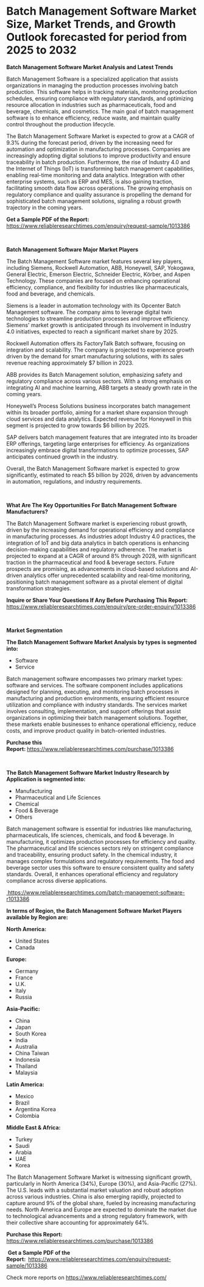 <p><h1>Batch Management Software Market Size, Market Trends, and Growth Outlook forecasted for period from 2025 to 2032</h1></p><p><strong>Batch Management Software Market Analysis and Latest Trends</strong></p>
<p><p>Batch Management Software is a specialized application that assists organizations in managing the production processes involving batch production. This software helps in tracking materials, monitoring production schedules, ensuring compliance with regulatory standards, and optimizing resource allocation in industries such as pharmaceuticals, food and beverage, chemicals, and cosmetics. The main goal of batch management software is to enhance efficiency, reduce waste, and maintain quality control throughout the production lifecycle.</p><p>The Batch Management Software Market is expected to grow at a CAGR of 9.3% during the forecast period, driven by the increasing need for automation and optimization in manufacturing processes. Companies are increasingly adopting digital solutions to improve productivity and ensure traceability in batch production. Furthermore, the rise of Industry 4.0 and the Internet of Things (IoT) is transforming batch management capabilities, enabling real-time monitoring and data analytics. Integration with other enterprise systems, such as ERP and MES, is also gaining traction, facilitating smooth data flow across operations. The growing emphasis on regulatory compliance and quality assurance is propelling the demand for sophisticated batch management solutions, signaling a robust growth trajectory in the coming years.</p></p>
<p><strong>Get a Sample PDF of the Report:&nbsp;</strong> <a href="https://www.reliableresearchtimes.com/enquiry/request-sample/1013386?utm_campaign=2193&utm_medium=2&utm_source=Github&utm_content=ia&utm_term=06032025&utm_id=batch-management-software">https://www.reliableresearchtimes.com/enquiry/request-sample/1013386</a></p>
<p>&nbsp;</p>
<p><strong>Batch Management Software Major Market Players</strong></p>
<p><p>The Batch Management Software market features several key players, including Siemens, Rockwell Automation, ABB, Honeywell, SAP, Yokogawa, General Electric, Emerson Electric, Schneider Electric, Körber, and Aspen Technology. These companies are focused on enhancing operational efficiency, compliance, and flexibility for industries like pharmaceuticals, food and beverage, and chemicals.</p><p>Siemens is a leader in automation technology with its Opcenter Batch Management software. The company aims to leverage digital twin technologies to streamline production processes and improve efficiency. Siemens' market growth is anticipated through its involvement in Industry 4.0 initiatives, expected to reach a significant market share by 2025.</p><p>Rockwell Automation offers its FactoryTalk Batch software, focusing on integration and scalability. The company is projected to experience growth driven by the demand for smart manufacturing solutions, with its sales revenue reaching approximately $7 billion in 2023. </p><p>ABB provides its Batch Management solution, emphasizing safety and regulatory compliance across various sectors. With a strong emphasis on integrating AI and machine learning, ABB targets a steady growth rate in the coming years.</p><p>Honeywell’s Process Solutions business incorporates batch management within its broader portfolio, aiming for a market share expansion through cloud services and data analytics. Expected revenue for Honeywell in this segment is projected to grow towards $6 billion by 2025.</p><p>SAP delivers batch management features that are integrated into its broader ERP offerings, targeting large enterprises for efficiency. As organizations increasingly embrace digital transformations to optimize processes, SAP anticipates continued growth in the industry.</p><p>Overall, the Batch Management Software market is expected to grow significantly, estimated to reach $5 billion by 2026, driven by advancements in automation, regulations, and industry requirements.</p></p>
<p>&nbsp;</p>
<p><strong>What Are The Key Opportunities For Batch Management Software Manufacturers?</strong></p>
<p><p>The Batch Management Software market is experiencing robust growth, driven by the increasing demand for operational efficiency and compliance in manufacturing processes. As industries adopt Industry 4.0 practices, the integration of IoT and big data analytics in batch operations is enhancing decision-making capabilities and regulatory adherence. The market is projected to expand at a CAGR of around 8% through 2028, with significant traction in the pharmaceutical and food & beverage sectors. Future prospects are promising, as advancements in cloud-based solutions and AI-driven analytics offer unprecedented scalability and real-time monitoring, positioning batch management software as a pivotal element of digital transformation strategies.</p></p>
<p><strong>Inquire or Share Your Questions If Any Before Purchasing This Report:</strong> <a href="https://www.reliableresearchtimes.com/enquiry/pre-order-enquiry/1013386?utm_campaign=2193&utm_medium=2&utm_source=Github&utm_content=ia&utm_term=06032025&utm_id=batch-management-software">https://www.reliableresearchtimes.com/enquiry/pre-order-enquiry/1013386</a></p>
<p>&nbsp;</p>
<p><strong>Market Segmentation</strong></p>
<p><strong>The Batch Management Software Market Analysis by types is segmented into:</strong></p>
<p><ul><li>Software</li><li>Service</li></ul></p>
<p><p>Batch management software encompasses two primary market types: software and services. The software component includes applications designed for planning, executing, and monitoring batch processes in manufacturing and production environments, ensuring efficient resource utilization and compliance with industry standards. The services market involves consulting, implementation, and support offerings that assist organizations in optimizing their batch management solutions. Together, these markets enable businesses to enhance operational efficiency, reduce costs, and improve product quality in batch-oriented industries.</p></p>
<p><strong>Purchase this Report:&nbsp;</strong><a href="https://www.reliableresearchtimes.com/purchase/1013386?utm_campaign=2193&utm_medium=2&utm_source=Github&utm_content=ia&utm_term=06032025&utm_id=batch-management-software">https://www.reliableresearchtimes.com/purchase/1013386</a></p>
<p>&nbsp;</p>
<p><strong>The Batch Management Software Market Industry Research by Application is segmented into:</strong></p>
<p><ul><li>Manufacturing</li><li>Pharmaceutical and Life Sciences</li><li>Chemical</li><li>Food & Beverage</li><li>Others</li></ul></p>
<p><p>Batch management software is essential for industries like manufacturing, pharmaceuticals, life sciences, chemicals, and food & beverage. In manufacturing, it optimizes production processes for efficiency and quality. The pharmaceutical and life sciences sectors rely on stringent compliance and traceability, ensuring product safety. In the chemical industry, it manages complex formulations and regulatory requirements. The food and beverage sector uses this software to ensure consistent quality and safety standards. Overall, it enhances operational efficiency and regulatory compliance across diverse applications.</p></p>
<p><a href="https://www.reliableresearchtimes.com/batch-management-software-r1013386?utm_campaign=2193&utm_medium=2&utm_source=Github&utm_content=ia&utm_term=06032025&utm_id=batch-management-software">&nbsp;https://www.reliableresearchtimes.com/batch-management-software-r1013386</a></p>
<p><strong>In terms of Region, the Batch Management Software Market Players available by Region are:</strong></p>
<p>
    <p> <strong> North America: </strong>
        <ul>
            <li>United States</li>
            <li>Canada</li>
        </ul>
        </p> 
    <p> <strong> Europe: </strong>
        <ul>
            <li>Germany</li>
            <li>France</li>
            <li>U.K.</li>
            <li>Italy</li>
            <li>Russia</li>
        </ul>
        </p> 
    <p> <strong> Asia-Pacific: </strong>
        <ul>
            <li>China</li>
            <li>Japan</li>
            <li>South Korea</li>
            <li>India</li>
            <li>Australia</li>
            <li>China Taiwan</li>
            <li>Indonesia</li>
            <li>Thailand</li>
            <li>Malaysia</li>
        </ul>
        </p> 
    <p> <strong> Latin America: </strong>
        <ul>
            <li>Mexico</li>
            <li>Brazil</li>
            <li>Argentina Korea</li>
            <li>Colombia</li>
        </ul>
        </p> 
    <p> <strong> Middle East & Africa: </strong>
        <ul>
            <li>Turkey</li>
            <li>Saudi</li>
            <li>Arabia</li>
            <li>UAE</li>
            <li>Korea</li>
        </ul>
    </p>
    </p>
<p><p>The Batch Management Software Market is witnessing significant growth, particularly in North America (34%), Europe (30%), and Asia-Pacific (27%). The U.S. leads with a substantial market valuation and robust adoption across various industries. China is also emerging rapidly, projected to capture around 9% of the global share, fueled by increasing manufacturing needs. North America and Europe are expected to dominate the market due to technological advancements and a strong regulatory framework, with their collective share accounting for approximately 64%.</p></p>
<p><strong>Purchase this Report: </strong><a href="https://www.reliableresearchtimes.com/purchase/1013386?utm_campaign=2193&utm_medium=2&utm_source=Github&utm_content=ia&utm_term=06032025&utm_id=batch-management-software">https://www.reliableresearchtimes.com/purchase/1013386</a></p>
<p>&nbsp;<strong>Get a Sample PDF of the Report:&nbsp;&nbsp;</strong><a href="https://www.reliableresearchtimes.com/enquiry/request-sample/1013386?utm_campaign=2193&utm_medium=2&utm_source=Github&utm_content=ia&utm_term=06032025&utm_id=batch-management-software">https://www.reliableresearchtimes.com/enquiry/request-sample/1013386</a></p>
<p><strong></strong></p>
<p>Check more reports on <a href="https://www.reliableresearchtimes.com/?utm_campaign=2193&utm_medium=2&utm_source=Github&utm_content=ia&utm_term=06032025&utm_id=batch-management-software">https://www.reliableresearchtimes.com/</a></p>